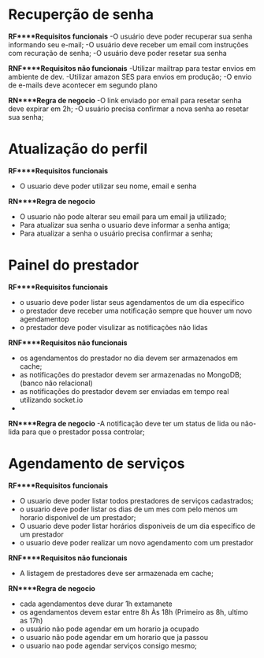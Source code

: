 # Recuperção de senha
**RF****Requisitos funcionais**
-O usuário deve poder recuperar sua senha informando seu e-mail;
-O usuário deve receber um email com instruções com recuração de senha;
-O usuário deve poder resetar sua senha

**RNF****Requisitos não funcionais**
-Utilizar mailtrap para testar envios em ambiente de dev.
-Utilizar amazon SES para envios em produção;
-O envio de e-mails deve acontecer em segundo plano

**RN****Regra de negocio**
-O link enviado por email para resetar senha deve expirar em 2h;
-O usuário precisa confirmar a nova senha ao resetar sua senha;

# Atualização do perfil
**RF****Requisitos funcionais**
- O usuario deve poder utilizar seu nome, email e senha

**RN****Regra de negocio**
- O usuario não pode alterar seu email para um email ja utilizado;
- Para atualizar sua senha o usuario deve informar a senha antiga;
- Para atualizar a senha o usuário precisa confirmar a senha;

# Painel do prestador
**RF****Requisitos funcionais**
- o usuario deve poder listar seus agendamentos de um dia especifico
- o prestador deve receber uma notificação sempre que houver um novo agendamentop
- o prestador deve poder visulizar as notificações não lidas

**RNF****Requisitos não funcionais**
- os agendamentos do prestador no dia devem ser armazenados em cache;
- as notificações do prestador devem ser armazenadas no MongoDB; (banco não relacional)
- as notificações do prestador devem ser enviadas em tempo real utilizando socket.io
- 

**RN****Regra de negocio**
-A notificação deve ter um status de lida ou não-lida para que o prestador possa controlar;


# Agendamento de serviços
**RF****Requisitos funcionais**
- O usuario deve poder listar todos prestadores de serviços cadastrados;
- o usuario deve poder listar os dias de um mes com pelo menos um horario disponivel de um prestador;
- O usuario deve poder listar horários disponiveis de um dia especifico de um prestador
- o usuario deve poder realizar um novo agendamento com um prestador

**RNF****Requisitos não funcionais**
- A listagem de prestadores deve ser armazenada em cache;


**RN****Regra de negocio**
- cada agendamentos deve durar 1h extamanete
- os agendamentos devem estar entre 8h Às 18h (Primeiro as 8h, ultimo as 17h)
- o usuário não pode agendar em um horario ja ocupado
- o usuario não pode agendar em um horario que ja passou
- o usuario nao pode agendar serviços consigo mesmo;